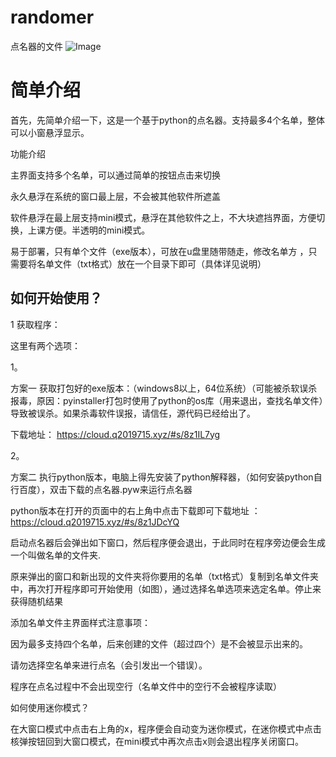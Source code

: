 # randomer
点名器的文件
![Image](https://user-images.githubusercontent.com/121105062/208674404-e78577f8-3f6d-4411-85c5-b7e5629d6d39.png)
# 简单介绍
首先，先简单介绍一下，这是一个基于python的点名器。支持最多4个名单，整体可以小窗悬浮显示。

功能介绍

主界面支持多个名单，可以通过简单的按钮点击来切换

永久悬浮在系统的窗口最上层，不会被其他软件所遮盖

软件悬浮在最上层支持mini模式，悬浮在其他软件之上，不大块遮挡界面，方便切换，上课方便。半透明的mini模式。

易于部署，只有单个文件（exe版本），可放在u盘里随带随走，修改名单方 ，只需要将名单文件（txt格式）放在一个目录下即可（具体详见说明）

## 如何开始使用？

1 获取程序：

这里有两个选项：

1。

方案一 获取打包好的exe版本：（windows8以上，64位系统）（可能被杀软误杀报毒，原因：pyinstaller打包时使用了python的os库（用来退出，查找名单文件）导致被误杀。如果杀毒软件误报，请信任，源代码已经给出了。

下载地址： https://cloud.q2019715.xyz/#s/8z1IL7yg

2。

方案二 执行python版本，电脑上得先安装了python解释器，（如何安装python自行百度），双击下载的点名器.pyw来运行点名器

python版本在打开的页面中的右上角中点击下载即可下载地址 ： https://cloud.q2019715.xyz/#s/8z1JDcYQ

启动点名器后会弹出如下窗口，然后程序便会退出，于此同时在程序旁边便会生成一个叫做名单的文件夹.

原来弹出的窗口和新出现的文件夹将你要用的名单（txt格式）复制到名单文件夹中，再次打开程序即可开始使用（如图），通过选择名单选项来选定名单。停止来获得随机结果

添加名单文件主界面样式注意事项：

因为最多支持四个名单，后来创建的文件（超过四个）是不会被显示出来的。

请勿选择空名单来进行点名（会引发出一个错误）。

程序在点名过程中不会出现空行（名单文件中的空行不会被程序读取）

如何使用迷你模式？

在大窗口模式中点击右上角的x，程序便会自动变为迷你模式，在迷你模式中点击核弹按钮回到大窗口模式，在mini模式中再次点击x则会退出程序关闭窗口。
